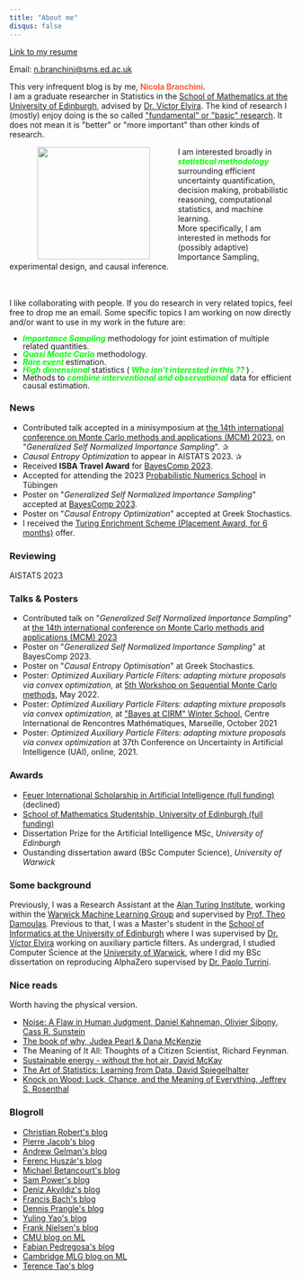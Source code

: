 ```yaml
---
title: "About me"
disqus: false
---
```


<div class="container">
  <a href="https://resume.io/r/pgbpr3wNh" class="button button3">Link to my resume</a> <div class="email-box">
    <p class="custom-align">Email: <a class="email" href="mailto:n.branchini@sms.ed.ac.uk">n.branchini@sms.ed.ac.uk</a></p>
  </div>
</div>


This very infrequent blog is by me, <span style="color:#ff5a33"> **Nicola Branchini**</span>.  
I am a graduate researcher in Statistics in the [School of Mathematics at the University of Edinburgh](https://www.maths.ed.ac.uk/school-of-mathematics/research/data-decisions/statistics/stats-people), advised by [Dr. Víctor Elvira](https://victorelvira.github.io/). 
The kind of research I (mostly) enjoy doing is the so called ["fundamental" or "basic" research](https://www.weforum.org/agenda/2023/01/here-s-why-fund-fundamental-scientific-research-davos2023/). It does not mean it is "better" or "more important" than other kinds of research. 

 <img src="Nicola_Branchini.png" align="left" width="200" height="auto" style="vertical-align:middle;margin:0px 50px"> <p> I am interested broadly in  <b style="color:#00FF00"> <i> statistical methodology </i></b> surrounding efficient uncertainty quantification, decision making, probabilistic reasoning, computational statistics, and machine learning. <br> More specifically, I am interested in methods for (possibly adaptive) Importance Sampling, experimental design, and causal inference.
 <br>
 <br>
 <br>

I like collaborating with people. If you do research in very related topics, feel free to drop me an email.
Some specific topics I am working on now directly and/or want to use in my work in the future are:
<ul style="line-height:1">
  <li> <b style="color:#00FF00"> <i>Importance Sampling</i></b> methodology for joint estimation of multiple related quantities. </li>
  <li>  <b style="color:#00FF00"> <i>Quasi Monte Carlo</i></b> methodology. </li>
  <li> <b style="color:#00FF00"> <i>Rare event </i></b> estimation. </li>
  <li> <b style="color:#00FF00"> <i>High dimensional </i></b> statistics (<b style="color:#00FF00"> <i>Who isn't interested in this ?? </i></b>) . </li>
  <li>Methods to <b style="color:#00FF00"> <i> combine interventional and observational</i></b> data for efficient causal estimation. </li>
</ul>
</p>

### News
- Contributed talk accepted in a minisymposium at [the 14th international conference on Monte Carlo methods and applications (MCM) 2023](https://mcm2023.sciencesconf.org/resource/page/id/4), on "*Generalized Self Normalized Importance Sampling*". <span class="emoji">✰</span> 
- *Causal Entropy Optimization* to appear in AISTATS 2023. <span class="emoji">✰</span> 
- Received **ISBA Travel Award** for [BayesComp 2023](https://bayescomp2023.com/). 
- Accepted for attending the 2023 [Probabilistic Numerics School](https://www.probnumschool.org/pages/home.html) in Tübingen
- Poster on "*Generalized Self Normalized Importance Sampling*" accepted at [BayesComp 2023](https://bayescomp2023.com/).
- Poster on "*Causal Entropy Optimization*" accepted at Greek Stochastics. 
- I received the [Turing Enrichment Scheme (Placement Award, for 6 months)](https://www.turing.ac.uk/work-turing/studentships/enrichment) offer.

### Reviewing
AISTATS 2023

### Talks & Posters
- Contributed talk  on "*Generalized Self Normalized Importance Sampling*" at [the 14th international conference on Monte Carlo methods and applications (MCM) 2023](https://mcm2023.sciencesconf.org/)
- Poster on "*Generalized Self Normalized Importance Sampling*" at BayesComp 2023.
- Poster on "*Causal Entropy Optimisation*" at Greek Stochastics. 
- Poster: *Optimized Auxiliary Particle Filters: adapting mixture proposals via convex optimization*, at [5th Workshop on Sequential Monte Carlo methods](https://smc2022.webs.tsc.uc3m.es/), May 2022.
- Poster: *Optimized Auxiliary Particle Filters: adapting mixture proposals via convex optimization*, at ["Bayes at CIRM" Winter School](https://bayesatcirm.github.io/), Centre International de Rencontres Mathématiques, Marseille, October 2021
- Poster: *Optimized Auxiliary Particle Filters: adapting mixture proposals via convex optimization* at 37th Conference on Uncertainty in Artificial Intelligence (UAI), online, 2021.

### Awards
- [Feuer International Scholarship in Artificial Intelligence (full funding)](https://warwick.ac.uk/global/partnerships/mwa/education/education-projects/feuer/scholarships/) (declined)
- [School of Mathematics Studentship, University of Edinburgh (full funding)](https://www.maths.ed.ac.uk/school-of-mathematics/studying-here/pgr/funding-opportunities)
- Dissertation Prize for the Artificial Intelligence MSc, *University of Edinburgh*
- Oustanding dissertation award (BSc Computer Science), *University of Warwick*

### Some background

Previously, I was a Research Assistant at the [Alan Turing Institute]( https://www.turing.ac.uk/), working within the [Warwick Machine Learning Group](https://wmlg.io/) and supervised by [Prof. Theo Damoulas](https://warwick.ac.uk/fac/sci/statistics/staff/academic-research/damoulas). Previous to that, I was a Master's student in the [School of Informatics at the University of Edinburgh](https://www.ed.ac.uk/informatics) where I was supervised by [Dr. Víctor Elvira](https://victorelvira.github.io/) working on auxiliary particle filters.
As undergrad, I studied Computer Science at the [University of Warwick](https://warwick.ac.uk/fac/sci/dcs/), where I did my BSc dissertation on reproducing AlphaZero supervised by [Dr. Paolo Turrini](https://www.dcs.warwick.ac.uk/~pturrini/).



### Nice reads
<p>
Worth having the physical version.
<ul>
  <li> <a href="https://www.amazon.co.uk/Noise-Daniel-Kahneman/dp/0008309000">Noise: A Flaw in Human Judgment, Daniel Kahneman, Olivier Sibony, Cass R. Sunstein</a> </li>
  <li> <a href="https://www.amazon.co.uk/Book-Why-Science-Cause-Effect/dp/0141982411/ref=sr_1_1?dchild=1&keywords=the+book+of+why+judea&qid=1589542460&sr=8-1"> The book of why, Judea Pearl & Dana McKenzie </a> </li>
  <li> The Meaning of It All: Thoughts of a Citizen Scientist, Richard Feynman.
  </li>
  <li> <a href="http://www.withouthotair.com/">Sustainable energy - without the hot air, David McKay</a> </li>
  <li> <a href="https://www.amazon.co.uk/Learning-Data-Statistics-Pelican-Books/dp/0241258766/ref=tmm_pap_swatch_0?_encoding=UTF8&qid=&sr="> The Art of Statistics: Learning from Data, David Spiegelhalter </a> </li>
  <li> <a href="https://www.amazon.co.uk/s?k=Knock+on+Wood%3A+Luck%2C+Chance%2C+and+the+Meaning+of+Everything&crid=1WVIN2L4U429I&sprefix=knock+on+wood+luck+chance+and+the+meaning+of+everything%2Caps%2C87&ref=nb_sb_noss"> Knock on Wood: Luck, Chance, and the Meaning of Everything, Jeffrey S. Rosenthal </a> </li>
</ul>

</p>

### Blogroll 
- [Christian Robert's blog](https://xianblog.wordpress.com/)
- [Pierre Jacob's blog](https://pierrejacob.wordpress.com)
- [Andrew Gelman's blog](https://statmodeling.stat.columbia.edu/)
- [Ferenc Huszár's blog](https://www.inference.vc/)
- [Michael Betancourt's blog](https://betanalpha.github.io/writing/?fbclid=IwAR32LpCi6bC6SwqGmsbfmo147GhKrfup7P4JY0_o2jiW6dT9BQ58arigx8M)
- [Sam Power's blog](https://sites.google.com/view/sp-monte-carlo/blog-posts)
- [Deniz Akyıldız's blog](https://www.almoststochastic.com/)
- [Francis Bach's blog](https://francisbach.com)
- [Dennis Prangle's blog](https://dennisprangle.github.io/)
- [Yuling Yao's blog](https://yulingyao.com/blog/)
- [Frank Nielsen's blog](https://franknielsen.github.io/blog/blog.html)
- [CMU blog on ML](https://blog.ml.cmu.edu/)
- [Fabian Pedregosa's blog](https://fa.bianp.net/)
- [Cambridge MLG blog on ML](https://mlg-blog.com/)
- [Terence Tao's blog](https://terrytao.wordpress.com/)

